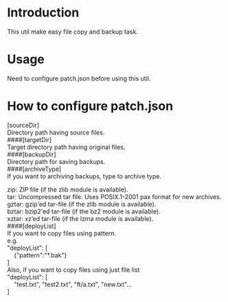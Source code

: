 # Introduction  
This util make easy file copy and backup task.  
  
# Usage  
Need to configure patch.json before using this util.  
  
# How to configure patch.json  
[sourceDir]  
Directory path having source files.  
####[targetDir]  
Target directory path having original files.  
####[backupDir]  
Directory path for saving backups.  
####[archiveType]  
If you want to archiving backups, type to archive type.  
  
zip: ZIP file (if the zlib module is available).  
tar: Uncompressed tar file. Uses POSIX.1-2001 pax format for new archives.  
gztar: gzip'ed tar-file (if the zlib module is available).  
bztar: bzip2'ed tar-file (if the bz2 module is available).  
xztar: xz’ed tar-file (if the lzma module is available).  
####[deployList]  
If you want to copy files using pattern.  
e.g.  
"deployList": [  
&nbsp;&nbsp;&nbsp;&nbsp;{"pattern":"*.bak"}  
]  
Also, if you want to copy files using just file list  
"deployList": [  
&nbsp;&nbsp;&nbsp;&nbsp;"test.txt", "test2.txt", "ft/a.txt", "new.txt"...  
]  